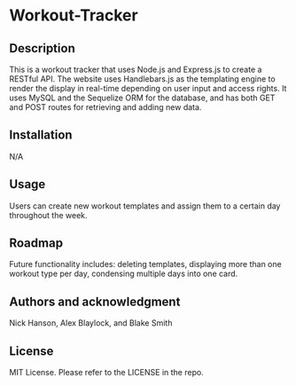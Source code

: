 # Workout-Tracker

## Description

This is a workout tracker that uses Node.js and Express.js to create a RESTful API. The website uses Handlebars.js as the templating engine to render the display in real-time depending on user input and access rights. It uses MySQL and the Sequelize ORM for the database, and has both GET and POST routes for retrieving and adding new data.

## Installation

N/A

## Usage

Users can create new workout templates and assign them to a certain day throughout the week.

## Roadmap

Future functionality includes: deleting templates, displaying more than one workout type per day, condensing multiple days into one card.

## Authors and acknowledgment

Nick Hanson, Alex Blaylock, and Blake Smith

## License

MIT License. Please refer to the LICENSE in the repo.
